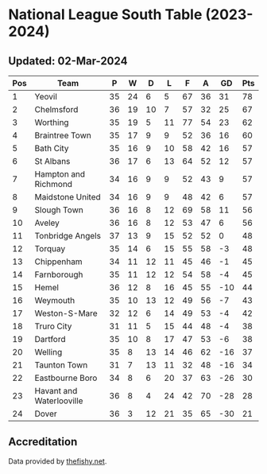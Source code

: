 # National League South Table (2023-2024)
## Updated: 02-Mar-2024

| Pos | Team | P | W | D | L | F | A | GD | Pts |
| --- | --- | --- | --- | --- | --- | --- | --- | --- | --- |
| 1 | Yeovil | 35 | 24 | 6 | 5 | 67 | 36 | 31 | 78 |
| 2 | Chelmsford | 36 | 19 | 10 | 7 | 57 | 32 | 25 | 67 |
| 3 | Worthing | 35 | 19 | 5 | 11 | 77 | 54 | 23 | 62 |
| 4 | Braintree Town | 35 | 17 | 9 | 9 | 52 | 36 | 16 | 60 |
| 5 | Bath City | 35 | 16 | 9 | 10 | 58 | 42 | 16 | 57 |
| 6 | St Albans | 36 | 17 | 6 | 13 | 64 | 52 | 12 | 57 |
| 7 | Hampton and Richmond | 34 | 16 | 9 | 9 | 52 | 43 | 9 | 57 |
| 8 | Maidstone United | 34 | 16 | 9 | 9 | 48 | 42 | 6 | 57 |
| 9 | Slough Town | 36 | 16 | 8 | 12 | 69 | 58 | 11 | 56 |
| 10 | Aveley | 36 | 16 | 8 | 12 | 53 | 47 | 6 | 56 |
| 11 | Tonbridge Angels | 37 | 13 | 9 | 15 | 52 | 52 | 0 | 48 |
| 12 | Torquay | 35 | 14 | 6 | 15 | 55 | 58 | -3 | 48 |
| 13 | Chippenham | 34 | 11 | 12 | 11 | 45 | 46 | -1 | 45 |
| 14 | Farnborough | 35 | 11 | 12 | 12 | 54 | 58 | -4 | 45 |
| 15 | Hemel | 36 | 12 | 8 | 16 | 45 | 55 | -10 | 44 |
| 16 | Weymouth | 35 | 10 | 13 | 12 | 49 | 56 | -7 | 43 |
| 17 | Weston-S-Mare | 32 | 12 | 6 | 14 | 49 | 53 | -4 | 42 |
| 18 | Truro City | 31 | 11 | 5 | 15 | 44 | 48 | -4 | 38 |
| 19 | Dartford | 35 | 10 | 8 | 17 | 47 | 53 | -6 | 38 |
| 20 | Welling | 35 | 8 | 13 | 14 | 46 | 62 | -16 | 37 |
| 21 | Taunton Town | 31 | 7 | 13 | 11 | 32 | 48 | -16 | 34 |
| 22 | Eastbourne Boro | 34 | 8 | 6 | 20 | 37 | 63 | -26 | 30 |
| 23 | Havant and Waterlooville | 36 | 8 | 4 | 24 | 42 | 70 | -28 | 28 |
| 24 | Dover | 36 | 3 | 12 | 21 | 35 | 65 | -30 | 21 |

## Accreditation 

Data provided by [thefishy.net](https://www.thefishy.net/).